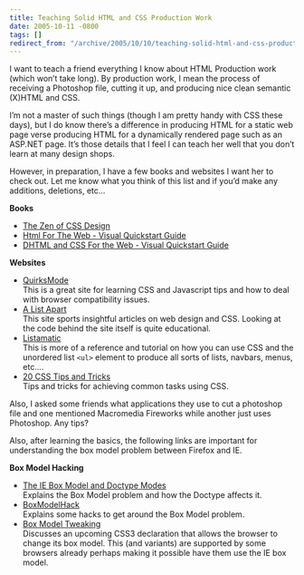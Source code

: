 ```yaml
---
title: Teaching Solid HTML and CSS Production Work
date: 2005-10-11 -0800
tags: []
redirect_from: "/archive/2005/10/10/teaching-solid-html-and-css-production-work.aspx/"
---
```


I want to teach a friend everything I know about HTML Production work
(which won’t take long). By production work, I mean the process of
receiving a Photoshop file, cutting it up, and producing nice clean
semantic (X)HTML and CSS.

I’m not a master of such things (though I am pretty handy with CSS these
days), but I do know there’s a difference in producing HTML for a static
web page verse producing HTML for a dynamically rendered page such as an
ASP.NET page. It’s those details that I feel I can teach her well that
you don’t learn at many design shops.

However, in preparation, I have a few books and websites I want her to
check out. Let me know what you think of this list and if you’d make any
additions, deletions, etc...

**Books**

-   [The Zen of CSS
    Design](http://www.amazon.com/gp/product/0321303474/103-9411210-6787060?v=glance&n=283155&s=books&v=glance)
-   [Html For The Web - Visual Quickstart
    Guide](http://www.amazon.com/gp/product/0201354934/103-9411210-6787060?v=glance&n=283155&v=glance)
-   [DHTML and CSS For the Web - Visual Quickstart
    Guide](http://www.amazon.com/gp/product/0321199588/103-9411210-6787060?v=glance&n=283155&s=books&v=glance)

**Websites**

-   [QuirksMode](http://www.quirksmode.org/)\
     This is a great site for learning CSS and Javascript tips and how
    to deal with browser compatibility issues.
-   [A List Apart](http://alistapart.com/)\
     This site sports insightful articles on web design and CSS. Looking
    at the code behind the site itself is quite educational.
-   [Listamatic](http://css.maxdesign.com.au/listamatic/)\
     This is more of a reference and tutorial on how you can use CSS and
    the unordered list `<ul>` element to produce all sorts of lists,
    navbars, menus, etc....
-   [20 CSS Tips and Tricks](http://www.petefreitag.com/item/475.cfm)\
     Tips and tricks for achieving common tasks using CSS.   

Also, I asked some friends what applications they use to cut a photoshop
file and one mentioned Macromedia Fireworks while another just uses
Photoshop. Any tips?

Also, after learning the basics, the following links are important for
understanding the box model problem between Firefox and IE.

**Box Model Hacking**

-   [The IE Box Model and Doctype
    Modes](http://css.maxdesign.com.au/listamatic/about-boxmodel.htm)\
     Explains the Box Model problem and how the Doctype affects it.
-   [BoxModelHack](http://css-discuss.incutio.com/?page=BoxModelHack)\
     Explains some hacks to get around the Box Model problem.
-   [Box Model Tweaking](http://www.quirksmode.org/css/box.html)\
     Discusses an upcoming CSS3 declaration that allows the browser to
    change its box model. This (and variants) are supported by some
    browsers already perhaps making it possible have them use the IE box
    model.


